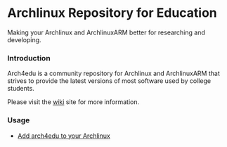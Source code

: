 Archlinux Repository for Education
========
Making your Archlinux and ArchlinuxARM better for researching and developing.

### Introduction

Arch4edu is a community repository for Archlinux and ArchlinuxARM that strives to provide the latest versions of most software used by college students.

Please visit the [wiki](../../wiki) site for more information.

### Usage

* [Add arch4edu to your Archlinux](https://github.com/arch4edu/arch4edu/wiki/Add-arch4edu-to-your-Archlinux)
